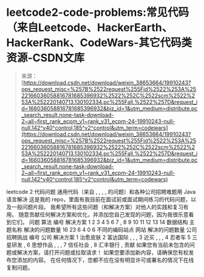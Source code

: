 <!--yml
category: codewars
date: 2022-08-13 11:38:19
-->

# leetcode2-code-problems:常见代码（来自Leetcode、HackerEarth、HackerRank、CodeWars-其它代码类资源-CSDN文库

> 来源：[https://download.csdn.net/download/weixin_38653664/19910243?ops_request_misc=%257B%2522request%255Fid%2522%253A%2522166036058816781685396932%2522%252C%2522scm%2522%253A%252220140713.130102334.pc%255Fall.%2522%257D&request_id=166036058816781685396932&biz_id=1&utm_medium=distribute.pc_search_result.none-task-download-2~all~first_rank_ecpm_v1~rank_v31_ecpm-24-19910243-null-null.142^v40^control,185^v2^control&utm_term=codewars](https://download.csdn.net/download/weixin_38653664/19910243?ops_request_misc=%257B%2522request%255Fid%2522%253A%2522166036058816781685396932%2522%252C%2522scm%2522%253A%252220140713.130102334.pc%255Fall.%2522%257D&request_id=166036058816781685396932&biz_id=1&utm_medium=distribute.pc_search_result.none-task-download-2~all~first_rank_ecpm_v1~rank_v31_ecpm-24-19910243-null-null.142^v40^control,185^v2^control&utm_term=codewars)

leetcode 2 代码问题 通用代码（来自 , , , , 的问题）和各种公司招聘难题用 Java 语言解决 这是我的 repo，里面有我目前在面试前或面试期间练习的代码问题，以及一般问题片段。 我希望所有这些问题（和解决方案）对他人的实践和复习有用。 随意贡献任何解决方案和优化，并添加您自己发现的问题，因为我很乐意看到它们。 问题 算法 编号 解决方案 1 2 3 4 5 6 7 , 8 9 10 11 12 13 14 数据结构 主题名称 解决的问题数量 16 23 6 4 0 6 不同的编码站点 网站 解决的问题数量 公司招聘挑战 编号 公司 解决方案 1 治愈皮肤 2 富达国际 , , , 3 近买 , , , 4 忍者车 5 三星研发 , 6 思想作品 , , , 7 信任社会 , 8 汇丰银行 , 贡献 如果您有当前未包含的问题或解决方案，请打开问题或拉取请求！ 如果您要添加新内容，请确保您有权发布您添加的内容。 在任何情况下，您都不应在没有明显许可或署名的情况下在线复制问题。